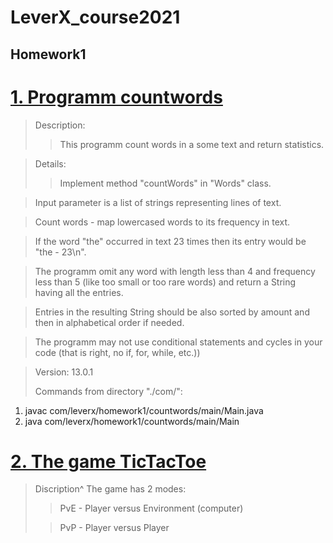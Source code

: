 # LeverX_course2021

## Homework1

# [1. Programm countwords](https://github.com/lipik75/LeverX_course2021/tree/master/src/main/java/com/leverx/homework1/countwords)

>Description:
>>This programm count words in a some text and return statistics.

>Details:
>>Implement  method "countWords" in "Words" class.

>Input parameter is a list of strings representing lines of text.

>Count words - map lowercased words to its frequency in text.

>If the word "the" occurred in text 23 times then its entry would be "the - 23\n".

>The programm omit any word with length less than 4 and frequency less than 5 (like too small or too rare words) and return a String having all the entries.

>Entries in the resulting String should be also sorted by amount and then in alphabetical order if needed.

>The programm may not use conditional statements and cycles in your code (that is right, no if, for, while, etc.))

>Version: 13.0.1
>
>Commands from directory "./com/":
1) javac com/leverx/homework1/countwords/main/Main.java
2) java com/leverx/homework1/countwords/main/Main


# [2. The game TicTacToe](https://github.com/lipik75/LeverX_course2021/tree/master/src/main/java/com/leverx/homework1/game)
>Discription^
>The game has 2 modes:
>>PvE - Player versus Environment (computer)
>
>>PvP - Player versus Player
